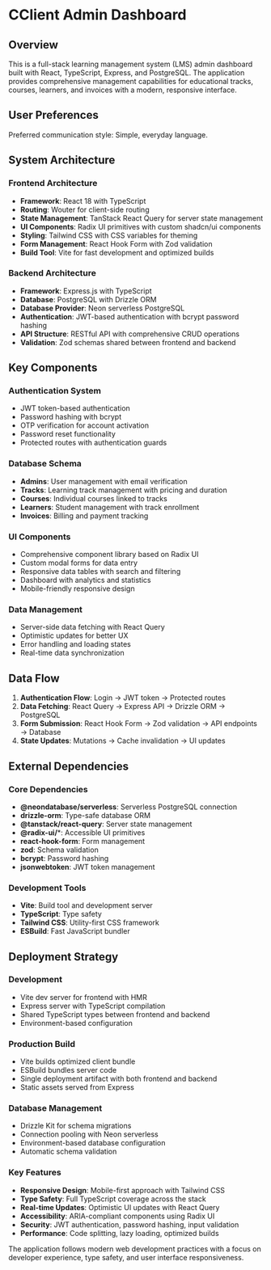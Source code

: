 # CClient Admin Dashboard

## Overview

This is a full-stack learning management system (LMS) admin dashboard built with React, TypeScript, Express, and PostgreSQL. The application provides comprehensive management capabilities for educational tracks, courses, learners, and invoices with a modern, responsive interface.

## User Preferences

Preferred communication style: Simple, everyday language.

## System Architecture

### Frontend Architecture
- **Framework**: React 18 with TypeScript
- **Routing**: Wouter for client-side routing
- **State Management**: TanStack React Query for server state management
- **UI Components**: Radix UI primitives with custom shadcn/ui components
- **Styling**: Tailwind CSS with CSS variables for theming
- **Form Management**: React Hook Form with Zod validation
- **Build Tool**: Vite for fast development and optimized builds

### Backend Architecture
- **Framework**: Express.js with TypeScript
- **Database**: PostgreSQL with Drizzle ORM
- **Database Provider**: Neon serverless PostgreSQL
- **Authentication**: JWT-based authentication with bcrypt password hashing
- **API Structure**: RESTful API with comprehensive CRUD operations
- **Validation**: Zod schemas shared between frontend and backend

## Key Components

### Authentication System
- JWT token-based authentication
- Password hashing with bcrypt
- OTP verification for account activation
- Password reset functionality
- Protected routes with authentication guards

### Database Schema
- **Admins**: User management with email verification
- **Tracks**: Learning track management with pricing and duration
- **Courses**: Individual courses linked to tracks
- **Learners**: Student management with track enrollment
- **Invoices**: Billing and payment tracking

### UI Components
- Comprehensive component library based on Radix UI
- Custom modal forms for data entry
- Responsive data tables with search and filtering
- Dashboard with analytics and statistics
- Mobile-friendly responsive design

### Data Management
- Server-side data fetching with React Query
- Optimistic updates for better UX
- Error handling and loading states
- Real-time data synchronization

## Data Flow

1. **Authentication Flow**: Login → JWT token → Protected routes
2. **Data Fetching**: React Query → Express API → Drizzle ORM → PostgreSQL
3. **Form Submission**: React Hook Form → Zod validation → API endpoints → Database
4. **State Updates**: Mutations → Cache invalidation → UI updates

## External Dependencies

### Core Dependencies
- **@neondatabase/serverless**: Serverless PostgreSQL connection
- **drizzle-orm**: Type-safe database ORM
- **@tanstack/react-query**: Server state management
- **@radix-ui/***: Accessible UI primitives
- **react-hook-form**: Form management
- **zod**: Schema validation
- **bcrypt**: Password hashing
- **jsonwebtoken**: JWT token management

### Development Tools
- **Vite**: Build tool and development server
- **TypeScript**: Type safety
- **Tailwind CSS**: Utility-first CSS framework
- **ESBuild**: Fast JavaScript bundler

## Deployment Strategy

### Development
- Vite dev server for frontend with HMR
- Express server with TypeScript compilation
- Shared TypeScript types between frontend and backend
- Environment-based configuration

### Production Build
- Vite builds optimized client bundle
- ESBuild bundles server code
- Single deployment artifact with both frontend and backend
- Static assets served from Express

### Database Management
- Drizzle Kit for schema migrations
- Connection pooling with Neon serverless
- Environment-based database configuration
- Automatic schema validation

### Key Features
- **Responsive Design**: Mobile-first approach with Tailwind CSS
- **Type Safety**: Full TypeScript coverage across the stack
- **Real-time Updates**: Optimistic UI updates with React Query
- **Accessibility**: ARIA-compliant components using Radix UI
- **Security**: JWT authentication, password hashing, input validation
- **Performance**: Code splitting, lazy loading, optimized builds

The application follows modern web development practices with a focus on developer experience, type safety, and user interface responsiveness.